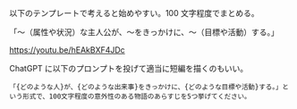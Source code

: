 以下のテンプレートで考えると始めやすい。100 文字程度でまとめる。

「〜（属性や状況）な主人公が、〜をきっかけに、〜（目標や活動）する。」

https://youtu.be/hEAkBXF4JDc

ChatGPT に以下のプロンプトを投げて適当に短編を描くのもいい。

```
「{どのような人}が、{どのような出来事}をきっかけに、{どのような目標や活動}する。」という形式で、100文字程度の意外性のある物語のあらすじを5つ挙げてください。
```

